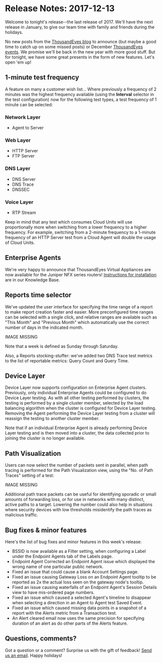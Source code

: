 # Release Notes: 2017-12-13

Welcome to tonight's release--the last release of 2017. We'll have the next release in January, to give our team time with family and friends during the holidays.

No new posts from the [ThousandEyes blog](https://blog.thousandeyes.com/) to announce \(but maybe a good time to catch up on some missed posts\) or December [ThousandEyes events](https://www.thousandeyes.com/events).  We promise we'll be back in the new year with more good stuff. But for tonight, we have some great presents in the form of new features. Let's open 'em up!

## 1-minute test frequency

A feature on many a customer wish list... Where previously a frequency of 2 minutes was the highest frequency available \(using the **Interval** selector in the test configuration\) now for the following test types, a test frequency of 1 minute can be selected:

### Network Layer

* Agent to Server

### Web Layer

* HTTP Server
* FTP Server

### DNS Layer

* DNS Server
* DNS Trace
* DNSSEC

### Voice Layer

* RTP Stream

Keep in mind that any test which consumes Cloud Units will use proportionally more when switching from a lower frequency to a higher frequency. For example, switching from a 2-minute frequency to a 1-minute frequency of an HTTP Server test from a Cloud Agent will double the usage of Cloud Units.

## Enterprise Agents

We're very happy to announce that ThousandEyes Virtual Appliances are now available for the Juniper NFX series routers!  [Instructions for installation](https://success.thousandeyes.com/PublicArticlePage?articleIdParam=kA0440000009SM9CAM) are in our Knowledge Base.

## Reports time selector

We've updated the user interface for specifying the time range of a report to make report creation faster and easier. More preconfigured time ranges can be selected with a single click, and relative ranges are available such as "This Month" and "Previous Month" which automatically use the correct number of days in the indicated month.

IMAGE MISSING

Note that a week is defined as Sunday through Saturday.

Also, a Reports stocking-stuffer: we've added two DNS Trace test metrics to the list of reportable metrics: Query Count and Query Time.

## Device Layer

Device Layer now supports configuration on Enterprise Agent clusters. Previously, only individual Enterprise Agents could be configured to do Device Layer testing. ​As with all other testing performed by clusters, the testing is performed by a single cluster member, selected by the load balancing algorithm when the cluster is configured for Device Layer testing. Removing the Agent performing the Device Layer testing from a cluster will reassign the testing to another cluster member.

Note that if an individual Enterprise Agent is already performing Device Layer testing and is then moved into a cluster, the data collected prior to joining the cluster is no longer available.

## Path Visualization

Users can now select the number of packets sent in parallel, when path tracing is performed for the Path Visualization view, using the "No. of Path Traces" setting of a test:

IMAGE MISSING

Additional path trace packets can be useful for identifying sporadic or small amounts of forwarding loss, or for use in networks with many distinct, active paths to a target. Lowering the number could also help in situations where security devices with low thresholds misidentify the path traces as malicious traffic.

## Bug fixes & minor features

Here's the list of bug fixes and minor features in this week's release:

* BSSID is now available as a Filter setting, when configuring a Label under the Endpoint Agents tab of the Labels page.
* Endpoint Agent Corrected an Endpoint Agent issue which displayed the wrong name of one particular public network.
* Fixed an issue that could cause a blank Account Settings page.
* Fixed an issue causing Gateway Loss on an Endpoint Agent tooltip to be reported as 2x the actual loss seen on the gateway node's tooltip.
* Fixed an issue causing waterfalls of an Endpoint Agent's Session Details view to have mis-ordered page numbers.
* Fixed an issue which caused a selected Agent's timeline to disappear when selecting a direction in an Agent to Agent test Saved Event.
* Fixed an issue which caused missing data points in a snapshot of a report with the Alerts metric from a Transaction test.
* An Alert cleared email now uses the same precision for specifying duration of an alert as do other parts of the Alerts feature.

## ​Questions, comments?

Got a question or a comment? Surprise us with the gift of feedback! [Send us an email](mailto:support@thousandeyes.com?subject=2017-12-13+Release+Update). Happy holidays!

